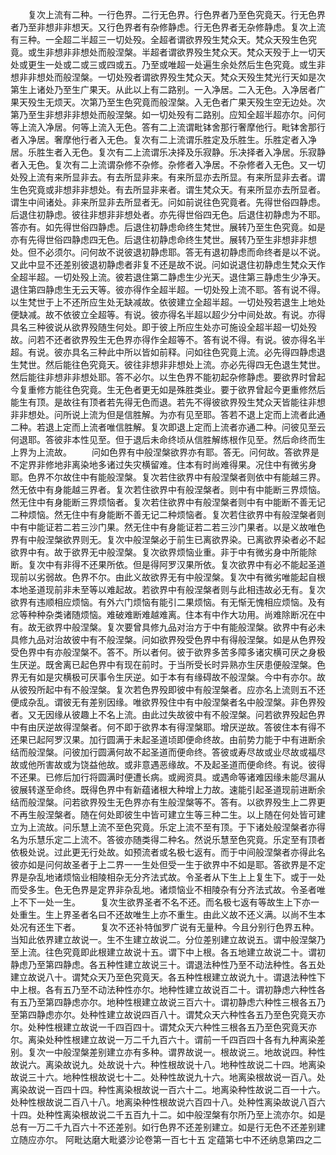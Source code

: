 <!-- { "loadSidebar": true } -->
　　复次上流有二种。一行色界。二行无色界。行色界者乃至色究竟天。行无色界者乃至非想非非想天。又行色界者有杂修静虑。行无色界者无杂修静虑。复次上流有三种。一全超二半超三一切处殁。全超者谓欲界殁生梵众天。梵众天殁生色究竟。或生非想非非想处而般涅槃。半超者谓欲界殁生梵众天。梵众天殁于上一切天处或更生一处或二或三或四或五。乃至或唯超一处遍生余处然后生色究竟。或生非想非非想处而般涅槃。一切处殁者谓欲界殁生梵众天。梵众天殁生梵光行天如是次第生上诸处乃至生广果天。从此以上有二路别。一入净居。二入无色。入净居者广果天殁生无烦天。次第乃至生色究竟而般涅槃。入无色者广果天殁生空无边处。次第乃至生非想非非想处而般涅槃。如一切处殁有二路别。应知全超半超亦尔。问何等上流入净居。何等上流入无色。答有二上流谓毗钵舍那行奢摩他行。毗钵舍那行者入净居。奢摩他行者入无色。复次有二上流谓乐胜定及乐胜生。乐胜定者入净居。乐胜生者入无色。复次有二上流谓乐决择及乐寂静。乐决择者入净居。乐寂静者入无色。复次有二上流谓杂修不杂修。杂修者入净居。不杂修者入无色。又一切处殁上流有来所显非去。有去所显非来。有来所显亦去所显。有来所显非去者。谓生色究竟或非想非非想处。有去所显非来者。谓生梵众天。有来所显亦去所显者。谓生中间诸处。非来所显非去所显者无。问如前说往色究竟者。先得世俗四静虑。后退住初静虑。彼往非想非非想处者。亦先得世俗四无色。后退住初静虑为不耶。答亦有。如先得世俗四静虑。后退住初静虑命终生梵世。展转乃至生色究竟。如是亦有先得世俗四静虑四无色。后退住初静虑命终生梵世。展转乃至生非想非非想处。但不必须尔。问何故不说彼退初静虑耶。答无有退初静虑而命终者是以不说。又此中显不还差别彼退初静虑者非复不还是故不说。问如说退住初静虑生梵众天作全超半超。一切处殁上流。彼若退住第二静虑生少光天。退住第三静虑生少净天。退住第四静虑生无云天等。彼亦得作全超半超。一切处殁上流不耶。答有说不得。以生梵世于上不还所应生处无缺减故。依彼建立全超半超。一切处殁若退生上地处便缺减。故不依彼立全超等。有说。彼亦得名半超以超少分中间处故。有说。亦得具名三种彼说从欲界殁随生何处。即于彼上所应生处亦可施设全超半超一切处殁故。问若不还者欲界殁生无色界亦得作全超等不。答有说不得。有说。彼亦得名半超。有说。彼亦具名三种此中所以皆如前释。问如往色究竟上流。必先得四静虑退生梵世。然后能往色究竟天。彼往非想非非想处上流。亦必先得四无色退生梵世。然后能往非想非非想处耶。答不必尔。以生色界不能初起杂修静虑。要欲界时曾起今复重修方能往色究竟。生无色者更无如是殊胜类业。要于欲界曾起今更重修然后能生有顶。是故往有顶者若先得无色而退。若先不得彼欲界殁生梵众天皆能往非想非非想处。问所说上流为但是信胜解。为亦有见至耶。答若不退上定而上流者此通二种。若退上定而上流者唯信胜解。复次即退上定而上流者亦通二种。问彼见至云何退耶。答彼非本性见至。但于退后未命终顷从信胜解练根作见至。然后命终而生上界为上流故。
　　问如色界有中般涅槃欲界亦有耶。答无。问何故。答欲界是不定界非修地非离染地多诸过失灾横留难。住本有时尚难得果。况住中有微劣身耶。色界不尔故住中有能般涅槃。复次若住欲界中有般涅槃者则依中有能越三界。然无依中有身能越三界者。复次若住欲界中有般涅槃者。则中有中能断三界烦恼。然无住中有身能断三界烦恼者。复次若住欲界中有般涅槃者则中有中能断不善无记二种烦恼。然无住中有身能断不善无记二种烦恼者。复次若住欲界中有般涅槃者则中有中能证若二若三沙门果。然无住中有身能证若二若三沙门果者。以是义故唯色界有中般涅槃欲界则无。复次中般涅槃必于前生已离欲界染。已离欲界染者必不起欲界中有。故于欲界无中般涅槃。复次欲界烦恼业重。非于中有微劣身中所能除断。复次中有非得不还果所依。但是得阿罗汉果所依。复次欲界中有必不能起圣道现前以劣弱故。色界不尔。由此义故欲界无有中般涅槃。复次中有微劣唯能起自根本地圣道现前非未至等以难起故。若欲界中有般涅槃者则与此相违故必无有。复次欲界有违顺相应烦恼。有外六门烦恼有能引二果烦恼。有无惭无愧相应烦恼。及有忿等种种杂类诸随烦恼。难破难断难越难离。住本有中作大功用。尚难除断况在中有。故无欲界中般涅槃。复次要曾具修九品对治方于中有能般涅槃。欲界中有必未具修九品对治故彼中有不般涅槃。问如欲界殁受色界中有得般涅槃。如是从色界殁受色界中有亦般涅槃不。答不。所以者何。彼于欲界多苦多障多诸灾横可厌之身极生厌逆。既舍离已起色界中有现在前时。于当所受长时异熟亦生厌患便般涅槃。色界无有如是灾横极可厌事令生厌逆。如于本有有缘碍故不般涅槃。今中有亦尔。故从彼殁所起中有不般涅槃。复次若色界殁即彼中有般涅槃者。应亦名上流则五不还便成杂乱。谓彼无有差别因缘。唯欲界殁住中有中般涅槃者名中般涅槃。非色界殁者。又无因缘从彼趣上不名上流。由此过失故彼中有不般涅槃。问若欲界殁起色界中有由厌逆故得涅槃者。何不即于欲界本有得涅槃耶。增厌逆故。答彼住本有得不还果已起阿罗汉果。加行圆满于未起圣道顷即便命终故。由前势力能于中有进断余结而般涅槃。问彼加行圆满何故不起圣道而便命终。答彼或寿尽故或业尽故或福尽故或他所害故或为饶益他故。或非意遇恶缘故。不及起圣道而便命终。有说。彼得不还果。已修后加行将圆满时便遭长病。或阙资具。或遇命等诸难因缘未能尽漏从彼展转遂至命终。既得色界中有新蕴诸根大种增上力故。速能引起圣道现前进断余结而般涅槃。问若欲界殁生无色界亦有生般涅槃等不。答有。以欲界殁生上二界更不再生般涅槃者。随在何处即彼生中皆可建立生等三种二生。以上随在何处皆可建立为上流故。问乐慧上流不至色究竟。乐定上流不至有顶。于下诸处般涅槃者亦得名为乐慧乐定二上流不。答彼亦随类得二种名。然说乐慧至色究竟。乐定至有顶者依极处说。过此更无行处故。如预流者或名极七返有。而于中间般涅槃者亦得此名彼亦如是问何故圣者于上二界一一生处但受一生于欲界中不如是耶。答欲界是不定界是杂乱地诸烦恼业相陵相杂无分齐法式故。令圣者从下生上上复生下。或于一处而受多生。色无色界是定界非杂乱地。诸烦恼业不相陵杂有分齐法式故。令圣者唯上不下一处一生。
　　复次生欲界圣者不名不还。而名极七返有等故生上下亦一处重生。生上界圣者名曰不还故唯生上亦不重生。由此义故不还义满。以尚不生本处况有还生下者。
　　复次不还补特伽罗广说有无量种。今且分别行色界五种。当知此依界建立故说一。生不生建立故说二。分位差别建立故说五。谓中般涅槃乃至上流。往色究竟即此根建立故说十五。谓下中上根。各五地建立故说二十。谓初静虑乃至第四静虑。各五种性建立故说三十。谓退法种性乃至不动法种性。各五处建立故说八十。谓梵众天乃至色究竟天。各五种性根建立故说九十。谓退法种性下中上根。各有五乃至不动法种性亦尔。地种性建立故说百二十。谓初静虑六种性各有五乃至第四静虑亦尔。地种性根建立故说三百六十。谓初静虑六种性三根各五乃至第四静虑亦尔。处种性建立故说四百八十。谓梵众天六种性各五乃至色究竟天亦尔。处种性根建立故说一千四百四十。谓梵众天六种性三根各五乃至色究竟天亦尔。离染处种性根建立故说一万二千九百六十。谓前一千四百四十各有九种离染差别。复次一中般涅槃差别建立亦有多种。谓界故说一。根故说三。地故说四。种性故说六。离染故说九。处故说十六。种性根故说十八。地种性故说二十四。地离染故说三十六。地种性根故说七十二。处种性故说九十六。地离染根故说一百八。处离染故说一百四十四。种性离染根故说一百六十二。地离染种性故说二百一十六。处种性根故说二百八十八。地离染种性根故说六百四十八。处种性离染故说八百六十四。处种性离染根故说二千五百九十二。如中般涅槃有尔所乃至上流亦尔。如是总有一万二千九百六十不还差别。如行色界不还差别建立。如是行无色不还差别建立随应亦尔。
阿毗达磨大毗婆沙论卷第一百七十五
定蕴第七中不还纳息第四之二
